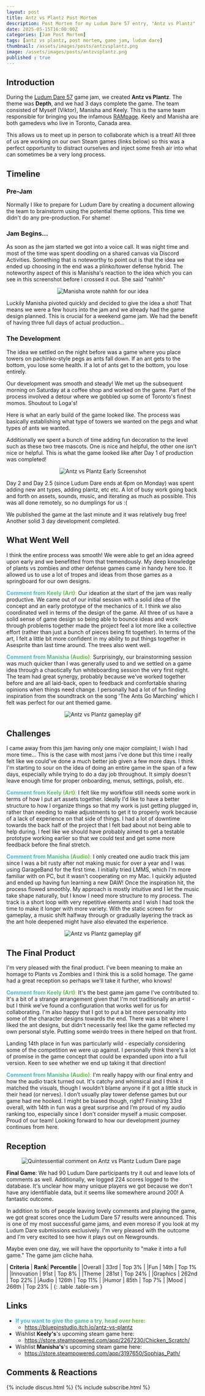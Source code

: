 ```yaml
---
layout: post
title: Antz vs Plantz Post Mortem
description: Post Mortem for my Ludum Dare 57 entry, "Antz vs Plantz"
date: 2025-05-15T16:00:00Z
categories: [Jam Post Mortem]
tags: [antz vs plantz, post mortem, game jam, ludum dare]
thumbnail: /assets/images/posts/antzvsplantz.png
image: /assets/images/posts/antzvsplantz.png
published : true
---
```


## Introduction

During the [Ludum Dare 57](https://ldjam.com/) game jam, we created **Antz vs Plantz**. The theme was **Depth**, and we had 3 days complete the game. The team consisted of Myself (Viktor), Manisha and Keely. This is the same team responsible for bringing you the infamous [RAMpage](https://bluepinstudio.itch.io/rampage). Keely and Manisha are both gamedevs who live in Toronto, Canada area. 

This allows us to meet up in person to collaborate which is a treat! All three of us are working on our own Steam games (links below) so this was a perfect opportunity to distract ourselves and inject some fresh air into what can sometimes be a very long process.


## Timeline

### Pre-Jam
Normally I like to prepare for Ludum Dare by creating a document allowing the team to brainstorm using the potential theme options. This time we didn't do any pre-production. For shame!

### Jam Begins...
As soon as the jam started we got into a voice call. It was night time and most of the time was spent doodling on a shared canvas via Discord Activities. Something that is noteworthy to point out is that the idea we ended up choosing in the end was a plinko/tower defense hybrid. The noteworthy aspect of this is Manisha's reaction to the idea which you can see in this screenshot before i crossed it out. She said "nahhh"

  <figure style="text-align: center;">
  <img src="/assets/images/posts/AntzManisha.PNG" alt="Manisha wrote nahhh for our idea">
  </figure>

Luckily Manisha pivoted quickly and decided to give the idea a shot! That means we were a few hours into the jam and we already had the game design planned. This is crucial for a weekend game jam. We had the benefit of having three full days of actual production...

### The Development
The idea we settled on the night before was a game where you place towers on pachinko-style pegs as ants fall down. If an ant gets to the bottom, you lose some health. If a lot of ants get to the bottom, you lose entirely.

Our development was smooth and steady! We met up the subsequent morning on Saturday at a coffee shop and worked on the game. Part of the process involved a detour where we gobbled up some of Toronto's finest momos. Shoutout to Loga's! 

Here is what an early build of the game looked like. The process was basically establishing what type of towers we wanted on the pegs and what types of ants we wanted.

Additionally we spent a bunch of time adding fun decoration to the level such as these two tree mascots. One is nice and helpful, the other one isn't nice or helpful. This is what the game looked like after Day 1 of production was completed!

  <figure style="text-align: center;">
  <img src="/assets/images/posts/AntzvsPlantzDay1.PNG" alt="Antz vs Plantz Early Screenshot">
  </figure>

Day 2 and Day 2.5 (since Ludum Dare ends at 6pm on Monday) was spent adding new ant types, adding plantz, etc etc. A lot of busy work going back and forth on assets, sounds, music, and iterating as much as possible. This was all done remotely, so no dumplings for us :(

We published the game at the last minute and it was relatively bug free! Another solid 3 day development completed.


## What Went Well
I think the entire process was smooth! We were able to get an idea agreed upon early and we benefitted from that tremendously. My deep knowledge of plants vs zombies and other defense games came in handy here too. It allowed us to use a lot of tropes and ideas from those games as a springboard for our own designs.

<span style="background: linear-gradient(90deg, #38b5ff, #6abe30); -webkit-background-clip: text; color: transparent;">**Comment from Keely (Art)**:</span> Our ideation at the start of the jam was really productive. We came out of our initial session with a solid idea of the concept and an early prototype of the mechanics of it. I think we also coordinated well in terms of the design of the game. All three of us have a solid sense of game design so being able to bounce ideas and work through problems together made the project feel a lot more like a collective effort (rather than just a bunch of pieces being fit together). In terms of the art, I felt a little bit more confident in my ability to put things together in Asesprite than last time around. The trees also went well.

<span style="background: linear-gradient(90deg, #38b5ff, #6abe30); -webkit-background-clip: text; color: transparent;">**Comment from Manisha (Audio)**:</span> Surprisingly, our brainstorming session was much quicker than I was generally used to and we settled on a game idea through a chaotically fun whiteboarding session the very first night. The team had great synergy, probably because we’ve worked together before and are all laid-back, open to feedback and comfortable sharing opinions when things need change. I personally had a lot of fun finding inspiration from the soundtrack on the song 'The Ants Go Marching' which I felt was perfect for our ant themed game.

  <figure style="text-align: center;">
  <img src="/assets/images/posts/antzvsplantzfrickyou.png" alt="Antz vs Plantz gameplay gif">
  </figure>

## Challenges
I came away from this jam having only one major complaint; I wish I had more time... This is the case with most jams i've done but this time i really felt like we could've done a much better job given a few more days. I think I'm starting to sour on the idea of doing an entire game in the span of a few days, especially while trying to do a day job throughout. It simply doesn't leave enough time for proper onboarding, menus, settings, polish, etc.

<span style="background: linear-gradient(90deg, #38b5ff, #6abe30); -webkit-background-clip: text; color: transparent;">**Comment from Keely (Art)**:</span> I felt like my workflow still needs some work in terms of how I put art assets together. Ideally I'd like to have a better structure to how I organize things so that my work is just getting plugged in, rather than needing to make adjustments to get it to properly work because of a lack of experience on that side of things. I had a lot of downtime towards the back half of the project that I felt bad about not being able to help during. I feel like we should have probably aimed to get a testable prototype working earlier so that we could test and get some more feedback before the final stretch.

<span style="background: linear-gradient(90deg, #38b5ff, #6abe30); -webkit-background-clip: text; color: transparent;">**Comment from Manisha (Audio)**:</span> I only created one audio track this jam since I was a bit rusty after not making music for over a year and I was using GarageBand for the first time. I initially tried LMMS, which I'm more familiar with on PC, but it wasn't cooperating on my Mac. I quickly adjusted and ended up having fun learning a new DAW! Once the inspiration hit, the process flowed smoothly. My approach is mostly intuitive and I let the music take shape naturally, but I know I need more structure to my process. The track is a short loop with very repetitive elements and I wish I had took the time to make it longer with more variety. With the static screen for gameplay, a music shift halfway through or gradually layering the track as the ant hole deepened might have also elevated the experience.

  <figure style="text-align: center;">
  <img src="/assets/images/posts/AntzvsPlantz.gif" alt="Antz vs Plantz gameplay gif">
  </figure>

## The Final Product
I'm very pleased with the final product. I've been meaning to make an homage to Plants vs Zombies and I think this is a solid homage. The game had a great reception so perhaps we'll take it further, who knows!

<span style="background: linear-gradient(90deg, #38b5ff, #6abe30); -webkit-background-clip: text; color: transparent;">**Comment from Keely (Art)**:</span> It's the best game jam game I've contributed to. It's a bit of a strange arrangement given that I'm not traditionally an artist - but I think we've found a configuration that works well for us for collaborating. I'm also happy that I got to put a bit more personality into some of the character designs towards the end. There was a bit where I liked the ant designs, but didn't necessarily feel like the game reflected my own personal style. Putting some weirdo trees in there helped on that front. 

Landing 14th place in fun was particularly wild - especially considering some of the competition we were up against. I personally think there's a lot of promise in the game concept that could be expanded upon into a full version. Keen to see whether we end up taking it that direction!

<span style="background: linear-gradient(90deg, #38b5ff, #6abe30); -webkit-background-clip: text; color: transparent;">**Comment from Manisha (Audio)**:</span> I'm really happy with our final entry and how the audio track turned out. It's catchy and whimsical and I think it matched the visuals, though I wouldn’t blame anyone if it got a little stuck in their head (or nerves). I don’t usually play tower defense games but our game had me hooked. I might be biased though, right? Finishing 33rd overall, with 14th in fun was a great surprise and I’m proud of my audio ranking too, especially since I don't consider myself a music composer. Proud of our team! Looking forward to how our development journey continues from here.



## Reception
  <figure>
  <img src="/assets/images/posts/fullgameantz.PNG" alt="Quintessential comment on Antz vs Plantz Ludum Dare page">
  </figure>

**Final Game**: We had 90 Ludum Dare participants try it out and leave lots of comments as well. Additionally, we logged 224 scores logged to the database. It's unclear how many unique players we got because we don't have any identifiable data, but it seems like somewhere around 200! A fantastic outcome.

In addition to lots of people leaving lovely comments and playing the game, we got great scores once the Ludum Dare 57 results were announced. This is one of my most successful game jams, and even moreso if you look at my Ludum Dare submissions exclusively. I'm very pleased with the outcome and I'm very excited to see how it plays out on Newgrounds. 

Maybe even one day, we will have the opportunity to "make it into a full game." The game jam cliche haha.



| **Criteria**    | **Rank**| **Percentile** |
|Overall       | 33rd |  Top 3% | 
|Fun           | 14th |  Top 1% |
|Innovation    | 91st |  Top 8% |
|Theme         | 281st |  Top 24% |
|Graphics      | 262nd |  Top 22% |
|Audio         | 126th |  Top 11% | 
|Humor         | 85th |  Top 7% | 
|Mood          | 266th |  Top 23% | 
{: .table .table-sm }

## Links

- <span style="background: linear-gradient(90deg, #38b5ff, #6abe30); -webkit-background-clip: text; color: transparent;">**If you want to give the game a try, head over here:**</span>
  - <https://bluepinstudio.itch.io/antz-vs-plantz>
- Wishlist **Keely's**'s upcoming steam game here: 
  - <https://store.steampowered.com/app/2267230/Chicken_Scratch/>
- Wishlist **Manisha's**'s upcoming steam game here: 
  - <https://store.steampowered.com/app/3197650/Sophias_Path/>


## Comments & Reactions

{% include discus.html %}
{% include subscribe.html %}